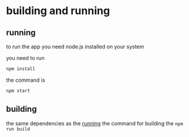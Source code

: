 # building and running
## running
to run the app you need node.js installed on your system

you need to run 
```bash
npm install
```
the command is
```bash 
npm start
```


## building

the same dependencies as the [running](#running)
the command for building the `npm run build`
